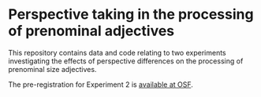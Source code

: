 # Perspective taking in the processing of prenominal adjectives

This repository contains data and code relating to two experiments investigating the effects of perspective differences on the processing of prenominal size adjectives.

The pre-registration for Experiment 2 is [available at OSF](https://osf.io/mfydr).

